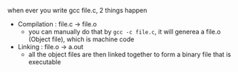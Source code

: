 when ever you write gcc file.c, 2 things happen
- Compilation : file.c -> file.o 
	- you can manually do that by `gcc -c file.c`, it will generea a file.o (Object file), which is machine code
- Linking : file.o -> a.out
	- all the object files are then linked together to form a binary file that is executable



